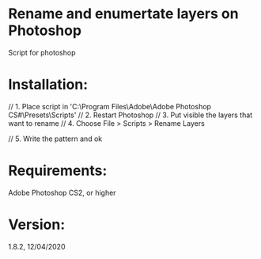 # Rename and enumertate layers on Photoshop
 Script for photoshop

# Installation:

// 1. Place script in 'C:\Program Files\Adobe\Adobe Photoshop CS#\Presets\Scripts\'
// 2. Restart Photoshop
// 3. Put visible the layers that want to rename
// 4. Choose File > Scripts > Rename Layers

// 5. Write the pattern and ok

# Requirements: 

Adobe Photoshop CS2, or higher

# Version: 

1.8.2, 12/04/2020